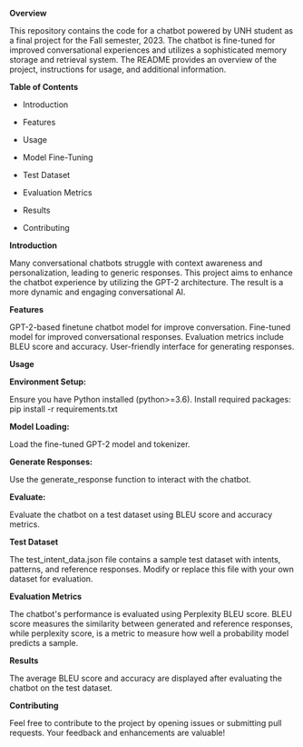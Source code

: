 **Overview**

This repository contains the code for a chatbot powered by UNH student as a final project for the Fall semester, 2023. The chatbot is fine-tuned for improved conversational experiences and utilizes a sophisticated memory storage and retrieval system. The README provides an overview of the project, instructions for usage, and additional information.

**Table of Contents**
  
- Introduction

- Features

- Usage

- Model Fine-Tuning

- Test Dataset

- Evaluation Metrics

- Results

- Contributing
  
**Introduction**

Many conversational chatbots struggle with context awareness and personalization, leading to generic responses. This project aims to enhance the chatbot experience by utilizing the GPT-2 architecture. The result is a more dynamic and engaging conversational AI.

**Features**

GPT-2-based finetune chatbot model for improve conversation.
Fine-tuned model for improved conversational responses.
Evaluation metrics include BLEU score and accuracy.
User-friendly interface for generating responses.

**Usage**

**Environment Setup:**

Ensure you have Python installed (python>=3.6).
Install required packages: pip install -r requirements.txt

**Model Loading:**

Load the fine-tuned GPT-2 model and tokenizer.

**Generate Responses:**

Use the generate_response function to interact with the chatbot.

**Evaluate:**

Evaluate the chatbot on a test dataset using BLEU score and accuracy metrics.

**Test Dataset**

The test_intent_data.json file contains a sample test dataset with intents, patterns, and reference responses. Modify or replace this file with your own dataset for evaluation.

**Evaluation Metrics**

The chatbot's performance is evaluated using Perplexity BLEU score. BLEU score measures the similarity between generated and reference responses, while perplexity score, is a metric to measure how well a probability model predicts a sample.

**Results**

The average BLEU score and accuracy are displayed after evaluating the chatbot on the test dataset.

**Contributing**

Feel free to contribute to the project by opening issues or submitting pull requests. Your feedback and enhancements are valuable!
